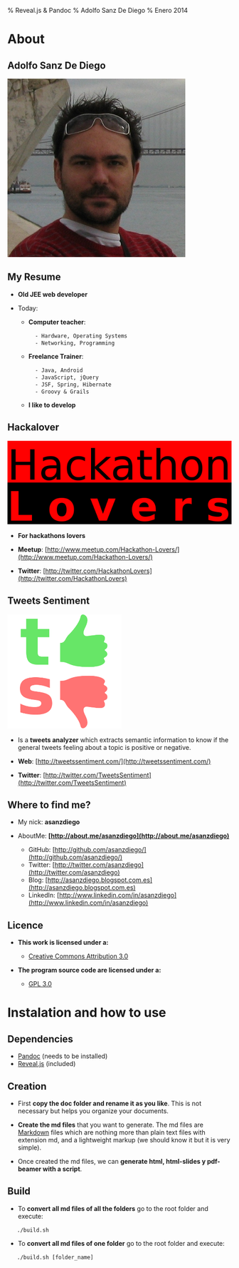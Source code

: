 % Reveal.js & Pandoc
% Adolfo Sanz De Diego
% Enero 2014

# About

## Adolfo Sanz De Diego

![](../img/avatar-asanzdiego.png)

## My Resume

- **Old JEE web developer**

- Today:

    - **Computer teacher**:

            - Hardware, Operating Systems
            - Networking, Programming

    - **Freelance Trainer**:

            - Java, Android
            - JavaScript, jQuery
            - JSF, Spring, Hibernate
            - Groovy & Grails

    - **I like to develop**

## Hackalover

![](../img/hackathon-lovers-logo.png)

- **For hackathons lovers**

- **Meetup**: [http://www.meetup.com/Hackathon-Lovers/](http://www.meetup.com/Hackathon-Lovers/)

- **Twitter**: [http://twitter.com/HackathonLovers](http://twitter.com/HackathonLovers)

## Tweets Sentiment

![](../img/tweets-sentiment-logo.png)

- Is a **tweets analyzer** which extracts semantic information to know
if the general tweets feeling about a topic is positive or negative.

- **Web**: [http://tweetssentiment.com/](http://tweetssentiment.com/)

- **Twitter**: [http://twitter.com/TweetsSentiment](http://twitter.com/TweetsSentiment)

## Where to find me?

- My nick: **asanzdiego**

- AboutMe: **[http://about.me/asanzdiego](http://about.me/asanzdiego)**

    - GitHub:   [http://github.com/asanzdiego/](http://github.com/asanzdiego/)
    - Twitter:  [http://twitter.com/asanzdiego](http://twitter.com/asanzdiego)
    - Blog:     [http://asanzdiego.blogspot.com.es](http://asanzdiego.blogspot.com.es)
    - LinkedIn: [http://www.linkedin.com/in/asanzdiego](http://www.linkedin.com/in/asanzdiego)

## Licence

- **This work is licensed under a:**
    - [Creative Commons Attribution 3.0](http://creativecommons.org/licenses/by-sa/3.0//)

- **The program source code are licensed under a:**
    - [GPL 3.0](http://www.gnu.org/licenses/gpl.html)

# Instalation and how to use

## Dependencies

- [Pandoc](http://johnmacfarlane.net/pandoc/) (needs to be installed)
- [Reveal.js](http://lab.hakim.se/reveal-js/#/) (included)

## Creation

- First **copy the doc folder and rename it as you like**. This is not necessary but
  helps you organize your documents.

- **Create the md files** that you want to generate. The md files are
  [Markdown](http://en.wikipedia.org/wiki/Markdown) files which are nothing more
  than plain text files with extension md, and a lightweight markup (we should
  know it but it is very simple).

- Once created the md files, we can **generate html, html-slides y pdf-beamer with a script**.

## Build

- To **convert all md files of all the folders**
  go to the root folder and execute:

~~~
   ./build.sh
~~~

- To **convert all md files of one folder**
  go to the root folder and execute:

~~~
   ./build.sh [folder_name]
~~~
